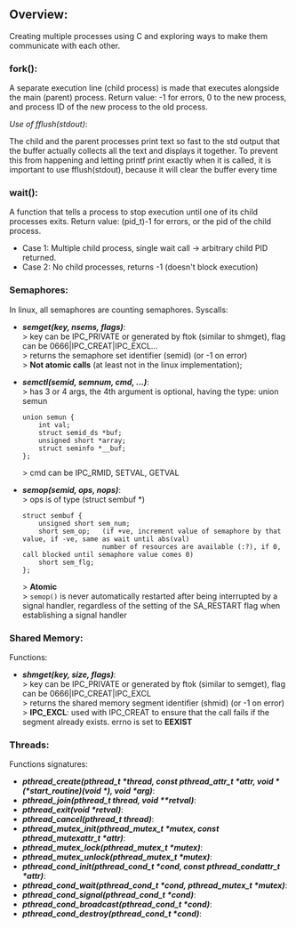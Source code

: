 ## Overview: 
Creating multiple processes using C and exploring ways to make them communicate with each other.

### fork():
A separate execution line (child process) is made that executes alongside the main (parent) process.
Return value: -1 for errors, 0 to the new process, and process ID of the new process to the old process.

*Use of fflush(stdout)*: 

The child and the parent processes print text so fast to the std output that the buffer actually collects 
all the text and displays it together. To prevent this from happening and letting printf print exactly when it
is called, it is important to use fflush(stdout), because it will clear the buffer every time

### wait():
A function that tells a process to stop execution until one of its child processes exits.
Return value: (pid_t)-1 for errors, or the pid of the child process.
- Case 1: Multiple child process, single wait call -> arbitrary child PID returned.
- Case 2: No child processes, returns -1 (doesn't block execution)

### Semaphores:
In linux, all semaphores are counting semaphores.
Syscalls:
- ***semget(key, nsems, flags)***:  
    \> key can be IPC\_PRIVATE or generated by ftok (similar to shmget), flag can be 0666|IPC\_CREAT|IPC\_EXCL...  
    \> returns the semaphore set identifier (semid) (or -1 on error)  
    \> **Not atomic calls** (at least not in the linux implementation);  
  
- ***semctl(semid, semnum, cmd, ...)***:  
    \> has 3 or 4 args, the 4th argument is optional, having the type: union semun  
    ```
    union semun {  
        int val;  
        struct semid_ds *buf;  
        unsigned short *array;  
        struct seminfo *__buf;  
    };  
    ```
    \> cmd can be IPC\_RMID, SETVAL, GETVAL
  
- ***semop(semid, ops, nops)***:  
    \> ops is of type (struct sembuf *)  
    ```
    struct sembuf {  
        unsigned short sem_num;  
        short sem_op;   (if +ve, increment value of semaphore by that value, if -ve, same as wait until abs(val)  
                        number of resources are available (:?), if 0, call blocked until semaphore value comes 0)
        short sem_flg;  
    };  
    ```
    \> **Atomic**  
    \> `semop()` is never automatically restarted after being interrupted  by  a  
       signal handler, regardless of the setting of the SA_RESTART flag when  
       establishing a signal handler

### Shared Memory:
Functions:
- ***shmget(key, size, flags)***:  
    \> key can be IPC\_PRIVATE or generated by ftok (similar to semget), flag can be 0666|IPC\_CREAT|IPC\_EXCL  
    \> returns the shared memory segment identifier (shmid) (or -1 on error)  
    \> **IPC\_EXCL**: used with IPC\_CREAT to ensure that the call fails if the segment already exists. errno is set to **EEXIST**

### Threads: 
Functions signatures:
- ***pthread\_create(pthread\_t \*thread, const pthread\_attr\_t \*attr, void \*(\*start\_routine)(void \*), void \*arg)***:  
- ***pthread\_join(pthread\_t thread, void \*\*retval)***:
- ***pthread\_exit(void \*retval)***:
- ***pthread\_cancel(pthread\_t thread)***:
- ***pthread\_mutex\_init(pthread\_mutex\_t \*mutex, const pthread\_mutexattr\_t \*attr)***:
- ***pthread\_mutex\_lock(pthread\_mutex\_t \*mutex)***:
- ***pthread\_mutex\_unlock(pthread\_mutex\_t \*mutex)***:
- ***pthread\_cond\_init(pthread\_cond\_t \*cond, const pthread\_condattr\_t \*attr)***:
- ***pthread\_cond\_wait(pthread\_cond\_t \*cond, pthread\_mutex\_t \*mutex)***:
- ***pthread\_cond\_signal(pthread\_cond\_t \*cond)***:
- ***pthread\_cond\_broadcast(pthread\_cond\_t \*cond)***:
- ***pthread\_cond\_destroy(pthread\_cond\_t \*cond)***:
